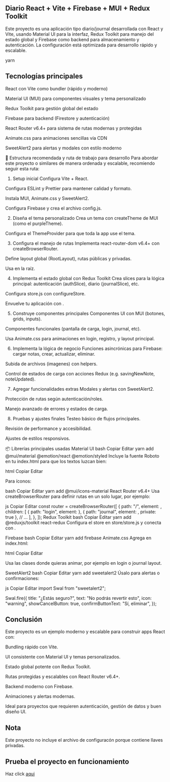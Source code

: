 ## Diario React + Vite + Firebase + MUI + Redux Toolkit

Este proyecto es una aplicación tipo diario/journal desarrollada con React y Vite, usando Material UI para la interfaz, Redux Toolkit para manejo del estado global y Firebase como backend para almacenamiento y autenticación. La configuración está optimizada para desarrollo rápido y escalable.

yarn

## Tecnologías principales

React con Vite como bundler (rápido y moderno)

Material UI (MUI) para componentes visuales y tema personalizado

Redux Toolkit para gestión global del estado

Firebase para backend (Firestore y autenticación)

React Router v6.4+ para sistema de rutas modernas y protegidas

Animate.css para animaciones sencillas vía CDN

SweetAlert2 para alertas y modales con estilo moderno

📂 Estructura recomendada y ruta de trabajo para desarrollo
Para abordar este proyecto o similares de manera ordenada y escalable, recomiendo seguir esta ruta:

1. Setup inicial
   Configura Vite + React.

Configura ESLint y Prettier para mantener calidad y formato.

Instala MUI, Animate.css y SweetAlert2.

Configura Firebase y crea el archivo config.js.

2. Diseña el tema personalizado
   Crea un tema con createTheme de MUI (como el purpleTheme).

Configura el ThemeProvider para que toda la app use el tema.

3. Configura el manejo de rutas
   Implementa react-router-dom v6.4+ con createBrowserRouter.

Define layout global (RootLayout), rutas públicas y privadas.

Usa <RouterProvider router={AppRouter} /> en la raíz.

4. Implementa el estado global con Redux Toolkit
   Crea slices para la lógica principal: autenticación (authSlice), diario (journalSlice), etc.

Configura store.js con configureStore.

Envuelve tu aplicación con <Provider store={store}>.

5. Construye componentes principales
   Componentes UI con MUI (botones, grids, inputs).

Componentes funcionales (pantalla de carga, login, journal, etc).

Usa Animate.css para animaciones en login, registro, y layout principal.

6. Implementa la lógica de negocio
   Funciones asincrónicas para Firebase: cargar notas, crear, actualizar, eliminar.

Subida de archivos (imagenes) con helpers.

Control de estados de carga con acciones Redux (e.g. savingNewNote, noteUpdated).

7. Agregar funcionalidades extras
   Modales y alertas con SweetAlert2.

Protección de rutas según autenticación/roles.

Manejo avanzado de errores y estados de carga.

8. Pruebas y ajustes finales
   Testeo básico de flujos principales.

Revisión de performance y accesibilidad.

Ajustes de estilos responsivos.

📦 Librerías principales usadas
Material UI
bash
Copiar
Editar
yarn add @mui/material @emotion/react @emotion/styled
Incluye la fuente Roboto en tu index.html para que los textos luzcan bien:

html
Copiar
Editar

<link rel="preconnect" href="https://fonts.googleapis.com" />
<link rel="preconnect" href="https://fonts.gstatic.com" crossorigin />
<link
  rel="stylesheet"
  href="https://fonts.googleapis.com/css2?family=Roboto:wght@300;400;500;700&display=swap"
/>
Para íconos:

bash
Copiar
Editar
yarn add @mui/icons-material
React Router v6.4+
Usa createBrowserRouter para definir rutas en un solo lugar, por ejemplo:

js
Copiar
Editar
const router = createBrowserRouter([
{
path: "/",
element: <RootLayout />,
children: [
{ path: "login", element: <LoginPage /> },
{ path: "journal", element: <JournalPage />, private: true },
// ...
],
},
]);
Redux Toolkit
bash
Copiar
Editar
yarn add @reduxjs/toolkit react-redux
Configura el store en store/store.js y conecta con <Provider>.

Firebase
bash
Copiar
Editar
yarn add firebase
Animate.css
Agrega en index.html:

html
Copiar
Editar

<link
  rel="stylesheet"
  href="https://cdnjs.cloudflare.com/ajax/libs/animate.css/4.1.1/animate.min.css"
/>
Usa las clases donde quieras animar, por ejemplo en login o journal layout.

SweetAlert2
bash
Copiar
Editar
yarn add sweetalert2
Úsalo para alertas o confirmaciones:

js
Copiar
Editar
import Swal from "sweetalert2";

Swal.fire({
title: "¿Estás seguro?",
text: "No podrás revertir esto",
icon: "warning",
showCancelButton: true,
confirmButtonText: "Sí, eliminar",
});

## Conclusión

Este proyecto es un ejemplo moderno y escalable para construir apps React con:

Bundling rápido con Vite.

UI consistente con Material UI y temas personalizados.

Estado global potente con Redux Toolkit.

Rutas protegidas y escalables con React Router v6.4+.

Backend moderno con Firebase.

Animaciones y alertas modernas.

Ideal para proyectos que requieren autenticación, gestión de datos y buen diseño UI.

## Nota

Este proyecto no incluye el archivo de configuracón porque contiene llaves privadas.

## Prueba el proyecto en funcionamiento

Haz click [aqui](https://incomparable-kheer-ce3b56.netlify.app/)
